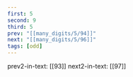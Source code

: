 ```yaml
---
first: 5
second: 9
third: 5
prev: "[[many_digits/5/94]]"
next: "[[many_digits/5/96]]"
tags: [odd]
---
```

prev2-in-text: [[93]]
next2-in-text: [[97]]
